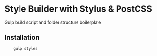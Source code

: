 # Style Builder  with Stylus & PostCSS
Gulp build script and folder structure boilerplate
## Installation

```
    gulp styles
```